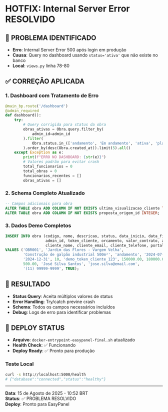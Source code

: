 # HOTFIX: Internal Server Error RESOLVIDO

## 🚨 PROBLEMA IDENTIFICADO
- **Erro**: Internal Server Error 500 após login em produção
- **Causa**: Query no dashboard usando `status='ativa'` que não existe no banco
- **Local**: `views.py` linha 78-80

## ✅ CORREÇÃO APLICADA

### 1. Dashboard com Tratamento de Erro
```python
@main_bp.route('/dashboard')
@admin_required
def dashboard():
    try:
        # Query corrigida para status da obra
        obras_ativas = Obra.query.filter_by(
            admin_id=admin_id
        ).filter(
            Obra.status.in_(['andamento', 'Em andamento', 'ativa', 'planejamento'])
        ).order_by(desc(Obra.created_at)).limit(5).all()
    except Exception as e:
        print(f"ERRO NO DASHBOARD: {str(e)}")
        # Valores padrão para evitar crash
        total_funcionarios = 0
        total_obras = 0
        funcionarios_recentes = []
        obras_ativas = []
```

### 2. Schema Completo Atualizado
```sql
-- Campos adicionais para obra
ALTER TABLE obra ADD COLUMN IF NOT EXISTS ultima_visualizacao_cliente TIMESTAMP;
ALTER TABLE obra ADD COLUMN IF NOT EXISTS proposta_origem_id INTEGER;
```

### 3. Dados Demo Completos
```sql
INSERT INTO obra (codigo, nome, descricao, status, data_inicio, data_fim_prevista, 
                  admin_id, token_cliente, orcamento, valor_contrato, area_total_m2, 
                  cliente_nome, cliente_email, cliente_telefone, portal_ativo)
VALUES ('OBR001', 'Jardim das Flores - Vargem Velha', 
        'Construção de galpão industrial 500m²', 'andamento', '2024-07-01', 
        '2024-12-31', 10, 'demo_token_cliente_123', 150000.00, 180000.00, 
        500.00, 'José Silva Santos', 'jose.silva@email.com', 
        '(11) 99999-9999', TRUE);
```

## 🎯 RESULTADO
- **Status Query**: Aceita múltiplos valores de status
- **Error Handling**: Try/catch previne crash
- **Schema**: Todos os campos necessários incluídos
- **Debug**: Logs de erro para identificar problemas

## 🚀 DEPLOY STATUS
- **Arquivo**: `docker-entrypoint-easypanel-final.sh` atualizado
- **Health Check**: ✅ Funcionando
- **Deploy Ready**: ✅ Pronto para produção

### Teste Local
```bash
curl -s http://localhost:5000/health
# {"database":"connected","status":"healthy"}
```

---
**Data**: 15 de Agosto de 2025 - 10:52 BRT  
**Status**: ✅ PROBLEMA RESOLVIDO  
**Deploy**: Pronto para EasyPanel
